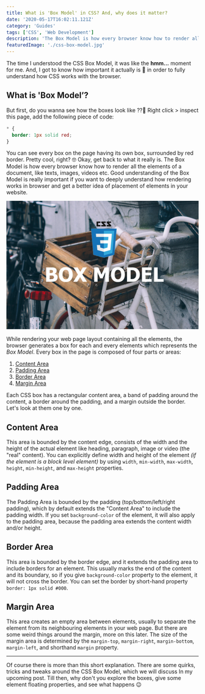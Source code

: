 ```yaml
---
title: What is 'Box Model' in CSS? And, why does it matter?
date: '2020-05-17T16:02:11.121Z'
category: 'Guides'
tags: ['CSS', 'Web Development']
description: 'The Box Model is how every browser know how to render all the elements of a document, like texts, images, videos etc.'
featuredImage: './css-box-model.jpg'
---
```


The time I understood the CSS Box Model, it was like the **hmm...** moment for me. And, I got to know how important it actually is 🤯 in order to fully understand how CSS works with the browser.

## What is 'Box Model’?

But first, do you wanna see how the boxes look like ??🤗 Right click > inspect this page, add the following piece of code:

```css
* {
  border: 1px solid red;
}
```

You can see every box on the page having its own box, surrounded by red border. Pretty cool, right? 🤓 Okay, get back to what it really is. The Box Model is how every browser know how to render all the elements of a document, like texts, images, videos etc. Good understanding of the Box Model is really important if you want to deeply understand how rendering works in browser and get a better idea of placement of elements in your website.

![css box model structure](./css-box-model.jpg)

While rendering your web page layout containing all the elements, the browser generates a box for each and every elements which represents the _Box Model_. Every box in the page is composed of four parts or areas:

1. [Content Area](#content-area)
2. [Padding Area](#padding-area)
3. [Border Area](#border-area)
4. [Margin Area](#margin-area)

Each CSS box has a rectangular content area, a band of padding around the content, a border around the padding, and a margin outside the border. Let's look at them one by one.

## Content Area

This area is bounded by the content edge, consists of the width and the height of the actual element like heading, paragraph, image or video (the "real" content). You can explicitly define width and height of the element _(if the element is a block level element)_ by using `width`, `min-width`, `max-width`, `height`, `min-height`, and `max-height` properties.

## Padding Area

The Padding Area is bounded by the padding (top/bottom/left/right padding), which by default extends the "Content Area" to include the padding width. If you set `background-color` of the element, it will also apply to the padding area, because the padding area extends the content width and/or height.

## Border Area

This area is bounded by the border edge, and it extends the padding area to include borders for an element. This usually marks the end of the content and its boundary, so if you give `background-color` property to the element, it will not cross the border. You can set the border by short-hand property `border: 1px solid #000`.

## Margin Area

This area creates an empty area between elements, usually to separate the element from its neighbouring elements in your web page. But there are some weird things around the margin, more on this later. The size of the margin area is determined by the `margin-top`, `margin-right`, `margin-bottom`, `margin-left`, and shorthand `margin` property.

---

Of course there is more than this short explanation. There are some quirks, tricks and tweaks around the CSS Box Model, which we will discuss In my upcoming post. Till then, why don't you explore the boxes, give some element floating properties, and see what happens 😉
